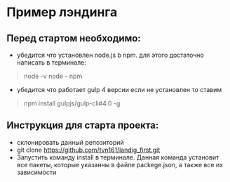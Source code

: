 # Пример лэндинга
## Перед стартом необходимо:

* убедится что установлен node.js b npm. для этого достаточно написать в терминале:
> node -v
> node - npm
* убедится что работает gulp 4 версии если не установлен то ставим

> npm install gulpjs/gulp-cli#4.0 -g

## Инструкция для старта проекта:
* склонировать данный репозиторий
* git clone https://github.com/tvn161/landig_first.git
* Запустить команду install  в терминале. Данная команда установит все пакеты, которые указанны в файле packege.json, а также все их зависимости
